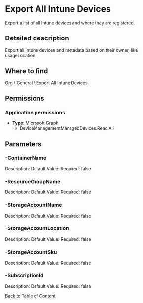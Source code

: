 # Export All Intune Devices

Export a list of all Intune devices and where they are registered.

## Detailed description
Export all Intune devices and metadata based on their owner, like usageLocation.

## Where to find
Org \ General \ Export All Intune Devices

## Permissions
### Application permissions
- **Type**: Microsoft Graph
  - DeviceManagementManagedDevices.Read.All


## Parameters
### -ContainerName
Description: 
Default Value: 
Required: false

### -ResourceGroupName
Description: 
Default Value: 
Required: false

### -StorageAccountName
Description: 
Default Value: 
Required: false

### -StorageAccountLocation
Description: 
Default Value: 
Required: false

### -StorageAccountSku
Description: 
Default Value: 
Required: false

### -SubscriptionId
Description: 
Default Value: 
Required: false


[Back to Table of Content](../../../README.md)

